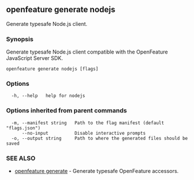 <!-- markdownlint-disable-file -->
<!-- WARNING: THIS DOC IS AUTO-GENERATED. DO NOT EDIT! -->
## openfeature generate nodejs

Generate typesafe Node.js client.

### Synopsis

Generate typesafe Node.js client compatible with the OpenFeature JavaScript Server SDK.

```
openfeature generate nodejs [flags]
```

### Options

```
  -h, --help   help for nodejs
```

### Options inherited from parent commands

```
  -m, --manifest string   Path to the flag manifest (default "flags.json")
      --no-input          Disable interactive prompts
  -o, --output string     Path to where the generated files should be saved
```

### SEE ALSO

* [openfeature generate](openfeature_generate.md)	 - Generate typesafe OpenFeature accessors.

